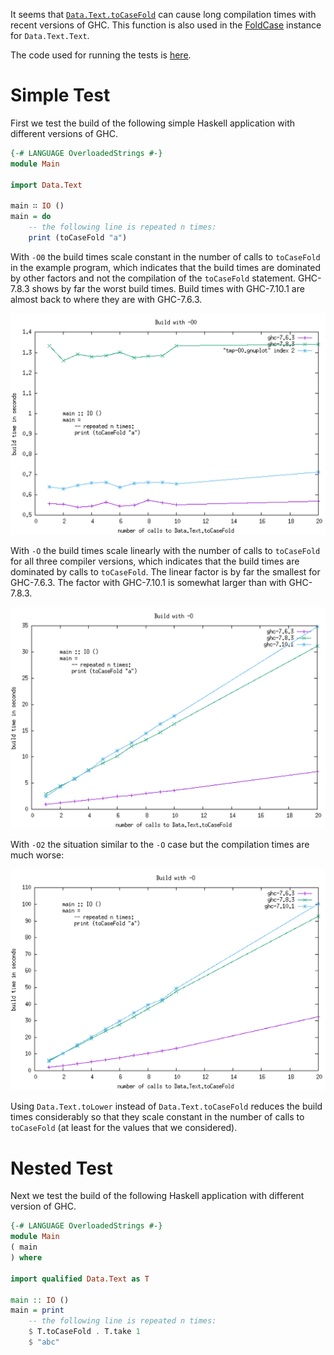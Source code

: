 It seems that
[`Data.Text.toCaseFold`](https://hackage.haskell.org/package/text-1.2.0.4/docs/Data-Text.html#g:8)
can cause long compilation times with recent versions of GHC. This function is
also used in the
[FoldCase](https://hackage.haskell.org/package/case-insensitive-1.2.0.4/docs/Data-CaseInsensitive.html#t:FoldCase)
instance for `Data.Text.Text`.

The code used for running the tests is [here](ToCaseFoldBuildTimes.hs).

Simple Test
===========

First we test the build of the following simple Haskell application with
different versions of GHC.

```haskell
{-# LANGUAGE OverloadedStrings #-}
module Main

import Data.Text

main ∷ IO ()
main = do
    -- the following line is repeated n times:
    print (toCaseFold "a")
```

With `-O0` the build times scale constant in the number of calls to
`toCaseFold` in the example program, which indicates that the build times are
dominated by other factors and not the compilation of the `toCaseFold`
statement. GHC-7.8.3 shows by far the worst build times. Build times with
GHC-7.10.1 are almost back to where they are with GHC-7.6.3.

![Results with -O0 (see below)](src/results-O0.png?raw=true "Results with -O0")

With `-O` the build times scale linearly with the number of calls to
`toCaseFold` for all three compiler versions, which indicates that the build
times are dominated by calls to `toCaseFold`. The linear factor is by far the
smallest for GHC-7.6.3. The factor with GHC-7.10.1 is somewhat larger than with
GHC-7.8.3.

![Results with -O (see below)](src/results-O.png?raw=true "Results with -O")

With `-O2` the situation similar to the `-O` case but the compilation times are
much worse:

![Results with -O2 (see below)](src/results-O2.png?raw=true "Results with -O2")

Using `Data.Text.toLower` instead of `Data.Text.toCaseFold` reduces the build
times considerably so that they scale constant in the number of calls to
`toCaseFold` (at least for the values that we considered).

Nested Test
===========

Next we test the build of the following Haskell application with different
version of GHC.

```haskell
{-# LANGUAGE OverloadedStrings #-}
module Main
( main
) where

import qualified Data.Text as T

main :: IO ()
main = print
    -- the following line is repeated n times:
    $ T.toCaseFold . T.take 1
    $ "abc"
```




